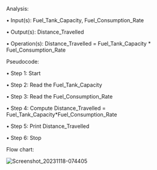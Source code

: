 Analysis:

•	Input(s): Fuel_Tank_Capacity, Fuel_Consumption_Rate

•	Output(s): Distance_Travelled

•	Operation(s): Distance_Travelled = Fuel_Tank_Capacity * Fuel_Consumption_Rate


Pseudocode:

•	Step 1: Start

•	Step 2: Read the Fuel_Tank_Capacity

•	Step 3: Read the Fuel_Consumption_Rate

•	Step 4: Compute Distance_Travelled = Fuel_Tank_Capacity*Fuel_Consumption_Rate

•	Step 5: Print Distance_Travelled

•	Step 6: Stop


Flow chart:

![Screenshot_20231118-074405](https://github.com/SWEG-2015EC-Batch/Algorithm-Avengers/assets/149164024/d1e4c114-9e52-4fbb-834b-5210dc817f53)


